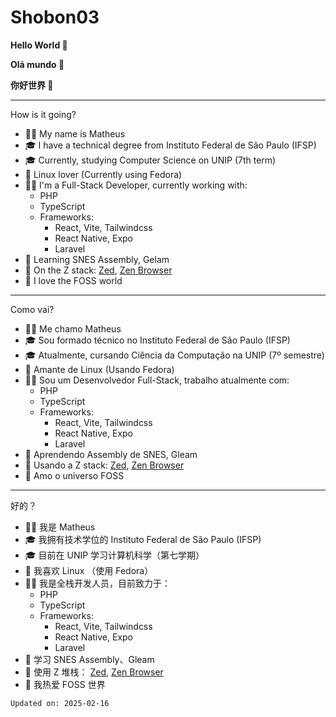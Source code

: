 # Shobon03

**Hello World 👋**

**Olá mundo 👋**

**你好世界 👋**

<hr>

How is it going?

- 🙋‍♂️ My name is Matheus
- 🎓 I have a technical degree from Instituto Federal de São Paulo (IFSP)
- 🎓 Currently, studying Computer Science on UNIP (7th term)
- 🐧 Linux lover (Currently using Fedora)
- 👨‍💻 I'm a Full-Stack Developer, currently working with:
  - PHP
  - TypeScript
  - Frameworks:
    - React, Vite, Tailwindcss
    - React Native, Expo
    - Laravel
- 💪 Learning SNES Assembly, Gelam
- 🦓 On the Z stack: [Zed](https://github.com/zed-industries/zed), [Zen Browser](https://github.com/zen-browser/desktop)
- 💜 I love the FOSS world

<hr>

Como vai?

- 🙋‍♂️ Me chamo Matheus
- 🎓 Sou formado técnico no Instituto Federal de São Paulo (IFSP)
- 🎓 Atualmente, cursando Ciência da Computação na UNIP (7º semestre)
- 🐧 Amante de Linux (Usando Fedora)
- 👨‍💻 Sou um Desenvolvedor Full-Stack, trabalho atualmente com:
  - PHP
  - TypeScript
  - Frameworks:
    - React, Vite, Tailwindcss
    - React Native, Expo
    - Laravel
- 💪 Aprendendo Assembly de SNES, Gleam
- 🦓 Usando a Z stack: [Zed](https://github.com/zed-industries/zed), [Zen Browser](https://github.com/zen-browser/desktop)
- 💜 Amo o universo FOSS

<hr>

好的？

- 🙋‍♂️ 我是 Matheus
- 🎓 我拥有技术学位的 Instituto Federal de São Paulo (IFSP)
- 🎓 目前在 UNIP 学习计算机科学（第七学期）
- 🐧 我喜欢 Linux （使用 Fedora）
- 👨‍💻 我是全栈开发人员，目前致力于：
  - PHP
  - TypeScript
  - Frameworks:
    - React, Vite, Tailwindcss
    - React Native, Expo
    - Laravel
- 💪 学习 SNES Assembly、Gleam
- 🦓 使用 Z 堆栈： [Zed](https://github.com/zed-industries/zed), [Zen Browser](https://github.com/zen-browser/desktop)
- 💜 我热爱 FOSS 世界

`Updated on: 2025-02-16`
